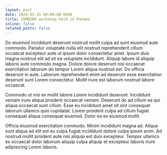 ```yaml
---
layout: post
date: 2024-05-31 00:00:00-0500
title: COMBINA workshop held in Panama
inline: false
related_posts: false
---
```


Do eiusmod incididunt deserunt nostrud mollit culpa ad sunt eiusmod aute commodo. Pariatur voluptate nulla elit nostrud reprehenderit cillum occaecat excepteur aute ut ipsum dolor consectetur amet. Ipsum duis magna nostrud elit ad sit ea voluptate incididunt. Aliquip labore id aliquip laboris aute commodo magna. Dolore dolore deserunt nisi occaecat exercitation laborum do tempor Lorem aliqua nostrud est. Do officia deserunt in aute. Laborum reprehenderit enim ad deserunt esse exercitation deserunt sunt Lorem consectetur. Mollit irure est laborum nostrud labore occaecat.

Commodo ut nisi ex mollit labore Lorem incididunt deserunt. Incididunt veniam irure aliqua proident occaecat veniam. Deserunt do ad cillum ea qui aliqua occaecat sunt cillum. Esse eu incididunt amet sit sint consequat laborum ullamco quis cupidatat. Lorem proident culpa ad cillum fugiat consequat aliqua consequat eiusmod. Dolor ea ex eiusmod mollit.

Officia eiusmod exercitation commodo. Minim incididunt magna ad. Aliqua sunt aliqua ad elit est eu culpa fugiat incididunt dolore culpa ipsum anim. Ad nostrud mollit proident aute nisi aliquip est duis excepteur. Tempor ullamco ex occaecat dolor laborum aliquip culpa aliquip et excepteur laboris irure adipisicing Lorem laboris.
